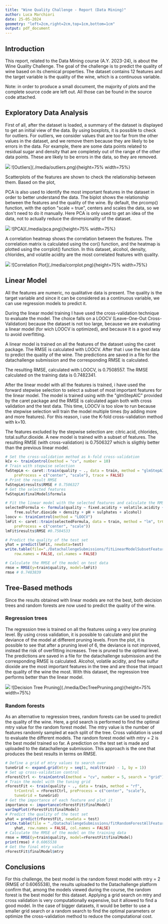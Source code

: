 ```yaml
---
title: "Wine Quality Challenge - Report (Data Mining)"
author: Luca Marchiori
date: 25-05-2024
geometry: "left=2cm,right=2cm,top=1cm,bottom=1cm"
output: pdf_document
---
```


## Introduction
This report, related to the Data Mining course (A.Y. 2023-24), is about the Wine Quality Challenge. The goal of the challenge is to predict the quality of wine based on its chemical properties. The dataset contains 12 features and the target variable is the quality of the wine, which is a continuous variable.

Note: in order to produce a small document, the majority of plots and the complete source code are left out. All those can be found in the source code attached.

## Exploratory Data Analysis
First of all, after the dataset is loaded, a summary of the dataset is displayed to get an initial view of the data.
By using boxplots, it is possible to check for outliers. For outliers, we consider values that are too far from the other values in the dataset, and we remove them because they are likely to be errors in the data. For example, there are some data points related to residual sugar and density that are completely out of the range of the other data points. These are likely to be errors in the data, so they are removed.

<img src="./media/outliers.png">
![Outliers](./media/outliers.png){height=75% width=75%}

Scatterplots of the features are shown to check the relationship between them. Based on the plot, 

PCA is also used to identify the most important features in the dataset in order to better understand the data. The biplot shows the relationship between the features and the quality of the wine. By default, the prcomp() function, with the option "scale = true", centers and scales the data, so we don't need to do it manually. Here PCA is only used to get an idea of the data, not to actually reduce the dimensionality of the dataset.

<img src="./media/pca.png">
![PCA](./media/pca.png){height=75% width=75%}

A correlation heatmap shows the correlation between the features. The correlation matrix is calculated using the cor() function, and the heatmap is plotted using the corrplot() function. In this dataset, alcohol, density, chlorides, and volatile acidity are the most correlated features with quality.

<img src="./media/corrplot.png">
![Correlation Plot](./media/corrplot.png){height=75% width=75%}


## Linear Model
All the features are numeric, no qualitative data is present. The quality is the target variable and since it can be considered as a continuous variable, we can use regression models to predict it.

During the linear model training I have used the cross-validation technique to evaluate the model. The choice falls on a LOOCV (Leave-One-Out Cross-Validation) because the dataset is not too large, because we are evaluating a linear model (for wich LOOCV is optimized), and because it is a good way to avoid overfitting.

A linear model is trained on all the features of the dataset using the caret package. The RMSE is calculated with LOOCV. After that i use the test data to predict the quality of the wine. The predictions are saved in a file for the datachallenge submission and the corresponding RMSE is calculated.

The resulting RMSE, calculated with LOOCV, is 0.7508557. The RMSE calculated on the training data is 0.7482341.

After the linear model with all the features is trained, i have used the forward stepwise selection to select a subset of most important features for the linear model. The model is trained using with the "glmStepAIC" provided by the caret package and the RMSE is calculated again both with cross validation and the test data. This time, LOOCV is too slow to run because the stepwise selection will train the model multiple times (by adding more and more features). For this reason, i use the K-fold cross-validation method with k=10.

The features excluded by the stepwise selection are: citric.acid, chlorides, total.sulfur.dioxide. A new model is trained with a subset of features. The resulting RMSE (with cross-validation) is 0.7506327 which is sligthly better than the previous linear model.

```r
# Set the cross-validation method as k-fold cross-validation
kCv <- trainControl(method = "cv", number = 10)
# Train with stepwise selection
fwStepLm <- caret::train(quality ~ ., data = train, method = "glmStepAIC", trControl = kCv,
	preProcess = c("center", "scale"), trace = FALSE)
# Print the result RMSE
fwStepLm$results$RMSE # 0.7506327
# Get the selected features
fwStepLm$finalModel$formula

# Fit the linear model with the selected features and calculate the RMSE of the model with LOOCV to compare it with the model with all features. The features not selected are citric.acid, chlorides, total.sulfur.dioxide.
selectedFormula <- formula(quality ~ fixed.acidity + volatile.acidity + residual.sugar + 
	free.sulfur.dioxide + density + pH + sulphates + alcohol)
loocv <- trainControl(method = "LOOCV")
lmFit <- caret::train(selectedFormula, data = train, method = "lm", trControl = loocv, 
	preProcess = c("center", "scale"))
lmFit$results$RMSE #0.7504533

# Predict the quality of the test set
yhat = predict(lmFit, newdata=test)
write.table(file="./DatachallengeSubmissions/fitLinearModelSubsetFeatures.txt", yhat, 
	row.names = FALSE, col.names = FALSE)

# Calculate the RMSE of the model on test data
rmse = RMSE(y=train$quality, model=lmFit)
rmse # 0.7483839

```

## Tree-Based methods
Since the results obtained with linear models are not the best, both decision trees and random forests are now used to predict the quality of the wine.

### Regression trees
The regression tree is trained on all the features using a very low pruning level. By using cross validation, it is possible to calculate and plot the deviance of the model at different pruning levels. From the plot, it is possible to see that after a pruning level of 6, the deviance is not improved, instead the risk of overfitting increases. Tree is pruned to the optimal level. The predictions are saved in a file for the datachallenge submission and the corresponding RMSE is calculated. Alcohol, volatile acidity, and free sulfur dioxide are the most important features in the tree and are those that impact the quality of the wine the most. With this dataset, the regression tree performs better than the linear model.

<img src="./media/DecTreePruning.png">
![Decision Tree Pruning](./media/DecTreePruning.png){height=75% width=75%}



### Random forests
As an alternative to regression trees, random forests can be used to predict the quality of the wine. Here, a grid search is performed to find the optimal mtry value for the random forest model. The mtry value is the number of features randomly sampled at each split of the tree. Cross validation is used to evaluate the different models. The random forest model with mtry = 2 is the best model trained so far. A prediction on the test set is made and uploaded to the datachallenge submission. This approach is the one that produces the best results in terms on RMSE.

```r
# Define a grid of mtry values to search over
tuneGrid <- expand.grid(mtry = seq(1, ncol(train) - 1, by = 1))
# Set up cross-validation control
rForestCtrl <- trainControl(method = "cv", number = 5, search = "grid")
# Train the model with the tuning grid
rForestFit <- train(quality ~ ., data = train, method = "rf", 
	trControl = rForestCtrl, preProcess = c("center", "scale"),
	tuneGrid = tuneGrid)
# Get the importance of each feature and plot it
importance <- importance(rForestFit$finalModel)
varImpPlot(rForestFit$finalModel)
# Predict the quality of the test set
yhat = predict(rForestFit, newdata = test)
write.table(file = "./DatachallengeSubmissions/fitRandomForestAllFeatures.txt",
	yhat, row.names = FALSE, col.names = FALSE)
# Calculate the RMSE of the model on the training data
rmse = RMSE(y=train$quality, model=rForestFit$finalModel)
print(rmse) # 0.6065538
# Get the final mtry value
rForestFit$finalModel$mtry
```

## Conclusions
For this challenge, the best model is the random forest model with mtry = 2 (RMSE of 0.6065538), the results uploaded to the Datachallenge platform confirm that, among the models viewed during the course, the random forest is the best model for this dataset. Applying a grid search on mtry and cross validation is very computationally expensive, but it allowed to find a good model. In the case of bigger datasets, it would be better to use a smaller grid search or a random search to find the optimal parameters or optimize the cross-validation method to reduce the computational cost.
